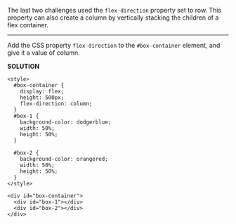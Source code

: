 The last two challenges used the `flex-direction` property set to row. This property can also create a column by vertically stacking the children of a flex container.

---

Add the CSS property `flex-direction` to the `#box-container` element, and give it a value of column.

**SOLUTION**

```
<style>
  #box-container {
    display: flex;
    height: 500px;
    flex-direction: column;
  }
  #box-1 {
    background-color: dodgerblue;
    width: 50%;
    height: 50%;
  }

  #box-2 {
    background-color: orangered;
    width: 50%;
    height: 50%;
  }
</style>

<div id="box-container">
  <div id="box-1"></div>
  <div id="box-2"></div>
</div>
```
